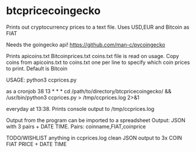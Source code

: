 # btcpricecoingecko
Prints out cryptocurrency prices to a text file. Uses USD,EUR and Bitcoin as FIAT


Needs the goingecko api!
https://github.com/man-c/pycoingecko

Prints apicoins.txt
Bitcoinprices.txt
coins.txt file is read on usage. Copy coins from apicoins.txt to coins.txt one per line to specify which coin prices to print. Default is Bitcoin


USAGE:
python3 ccprices.py

as a cronjob
38 13 * * * cd /path/to/directory/btcpricecoingecko/ && /usr/bin/python3 ccprices.py > /tmp/ccprices.log 2>&1

everyday at 13:38. Prints console output to /tmp/ccprices.log

Output from the program can be imported to a spreadsheet
Output: JSON with 3 pairs + DATE TIME. Pairs: coinname,FIAT,coinprice

TODO/WISHLIST
anything in ccprices.log
clean JSON output to 3x COIN FIAT PRICE + DATE TIME 
